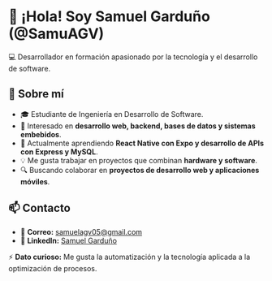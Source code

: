 # 👋 ¡Hola! Soy Samuel Garduño (@SamuAGV)

💻 Desarrollador en formación apasionado por la tecnología y el desarrollo de software.  

## 🚀 Sobre mí  
- 🎓 Estudiante de Ingeniería en Desarrollo de Software.  
- 👀 Interesado en **desarrollo web, backend, bases de datos y sistemas embebidos**.  
- 🌱 Actualmente aprendiendo **React Native con Expo y desarrollo de APIs con Express y MySQL**.  
- 💡 Me gusta trabajar en proyectos que combinan **hardware y software**.  
- 🔍 Buscando colaborar en **proyectos de desarrollo web y aplicaciones móviles**.  

## 📫 Contacto  
- 📧 **Correo:** [samuelagv05@gmail.com](mailto:samuelagv05@gmail.com)  
- 💼 **LinkedIn:** [Samuel Garduño](https://www.linkedin.com/in/samuel-gardu%C3%B1o-?utm_source=share&utm_campaign=share_via&utm_content=profile&utm_medium=android_app)  

⚡ **Dato curioso:** Me gusta la automatización y la tecnología aplicada a la optimización de procesos.  
